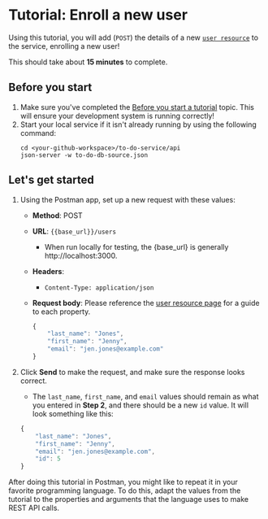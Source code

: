 # Tutorial: Enroll a new user


Using this tutorial, you will add (`POST`) the details of a new [`user resource`](../api/user.md) to the service, enrolling a new user!

This should take about **15 minutes** to complete.

## Before you start

1. Make sure you've completed the [Before you start a tutorial](../before-you-start-a-tutorial.md) topic. This will ensure your development system is running correctly!
2. Start your local service if it isn't already running by using the following command:
    ```shell
    cd <your-github-workspace>/to-do-service/api
    json-server -w to-do-db-source.json
    ```

## Let's get started


1. Using the Postman app, set up a new request with these values:
    * **Method**: POST
    * **URL**: `{{base_url}}/users`
        * When run locally for testing, the {base_url} is generally http://localhost:3000.
    * **Headers**:
        * `Content-Type: application/json`
    * **Request body**:
        Please reference the [user resource page](../api/user.md) for a guide to each property.

        ```js
        {
            "last_name": "Jones",
            "first_name": "Jenny",
            "email": "jen.jones@example.com"
        }
        ```

2. Click **Send** to make the request, and make sure the response looks correct.
   * The `last_name`, `first_name`, and `email` values should remain as what you entered in **Step 2**, and there should be a new `id` value. It will look something like this:
   

    ```js
    {
        "last_name": "Jones",
        "first_name": "Jenny",
        "email": "jen.jones@example.com",
        "id": 5
    }
    ```

After doing this tutorial in Postman, you might like to repeat it in
your favorite programming language. To do this, adapt the values from
the tutorial to the properties and arguments that the language uses to
make REST API calls.
